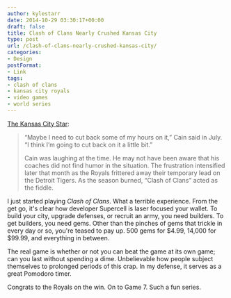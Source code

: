 ```yaml
---
author: kylestarr
date: 2014-10-29 03:30:17+00:00
draft: false
title: Clash of Clans Nearly Crushed Kansas City
type: post
url: /clash-of-clans-nearly-crushed-kansas-city/
categories:
- Design
postFormat:
- Link
tags:
- clash of clans
- kansas city royals
- video games
- world series
---
```


[The Kansas City Star](http://www.kansascity.com/sports/mlb/kansas-city-royals/article3188872.html):


<blockquote>“Maybe I need to cut back some of my hours on it,” Cain said in July. “I think I’m going to cut back on it a little bit.”

Cain was laughing at the time. He may not have been aware that his coaches did not find humor in the situation. The frustration intensified later that month as the Royals frittered away their temporary lead on the Detroit Tigers. As the season burned, “Clash of Clans” acted as the fiddle.</blockquote>


I just started playing _Clash of Clans_. What a terrible experience. From the get go, it's clear how developer Supercell is laser focused your wallet. To build your city, upgrade defenses, or recruit an army, you need builders. To get builders, you need gems. Other than the pinches of gems that trickle in every day or so, you're teased to pay up. 500 gems for $4.99, 14,000 for $99.99, and everything in between.

The real game is whether or not you can beat the game at its own game; can you last without spending a dime. Unbelievable how people subject themselves to prolonged periods of this crap. In my defense, it serves as a great Pomodoro timer.

Congrats to the Royals on the win. On to Game 7. Such a fun series.
